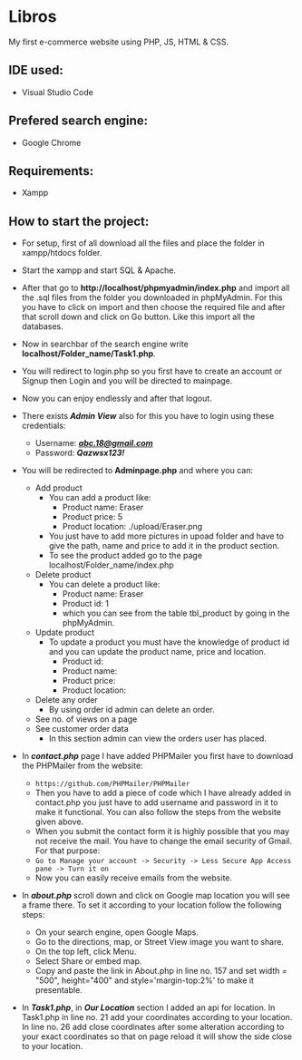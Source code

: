 # Libros
My first e-commerce website using PHP, JS, HTML &amp; CSS.

## IDE used:
- Visual Studio Code 

## Prefered search engine:
- Google Chrome

## Requirements:
- Xampp

## How to start the project:
- For setup, first of all download all the files and place the folder in xampp/htdocs folder.
- Start the xampp and start SQL & Apache.
- After that go to **http://localhost/phpmyadmin/index.php** and import all the .sql files from the folder you downloaded in phpMyAdmin. For this you have to click on import and then choose the required file and after that scroll down and click on Go button. Like this import all the databases.
- Now in searchbar of the search engine write **localhost/Folder_name/Task1.php**.
- You will redirect to login.php so you first have to create an account or Signup then Login and you will be directed to mainpage.
- Now you can enjoy endlessly and after that logout.

- There exists _**Admin View**_ also for this you have to login using these credentials:
  - Username: _**abc.18@gmail.com**_   
  - Password: _**Qazwsx123!**_
- You will be redirected to **Adminpage.php** and where you can: 
  - Add product 
    - You can add a product like:
      - Product name: Eraser
      - Product price: 5
      - Product location: ./upload/Eraser.png 
    - You just have to add more pictures in upoad folder and have to give the path, name and price to add it in the product section.
    - To see the product added go to the page localhost/Folder_name/index.php
  - Delete product
    - You can delete a product like:
        - Product name: Eraser
        - Product id: 1
        - which you can see from the table tbl_product by going in the phpMyAdmin.
  - Update product
    - To update a product you must have the knowledge of product id and you can update the product name, price and location.
      - Product id: 
      - Product name:
      - Product price: 
      - Product location: 
  - Delete any order
    - By using order id admin can delete an order.
  - See no. of views on a page
  - See customer order data
    - In this section admin can view the orders user has placed.

- In _**contact.php**_ page I have added PHPMailer you first have to download the PHPMailer from the website:
  - `https://github.com/PHPMailer/PHPMailer`
  - Then you have to add a piece of code which I have already added in contact.php you just have to add username and password in it to make it functional. You can also follow the steps from the website given above.
  - When you submit the contact form it is highly possible that you may not receive the mail. You have to change the email security of Gmail. For that purpose: 
  - `Go to Manage your account -> Security -> Less Secure App Access pane -> Turn it on`
  - Now you can easily receive emails from the website.
 
- In _**about.php**_ scroll down and click on Google map location you will see a frame there. To set it according to your location follow the following steps:
  - On your search engine, open Google Maps.
  - Go to the directions, map, or Street View image you want to share.
  - On the top left, click Menu.
  - Select Share or embed map. 
  - Copy and paste the link in About.php in line no. 157 and set width = "500", height="400" and style='margin-top:2%' to make it presentable.
 
- In _**Task1.php**_, in _**Our Location**_ section I added an api for location. In Task1.php in line no. 21 add your coordinates according to your location. In line no. 26 add close coordinates after some alteration according to your exact coordinates so that on page reload it will show the side close to your location.
